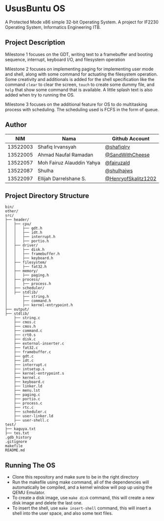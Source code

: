 # UsusBuntu OS
A Protected Mode x86 simple 32-bit Operating System. A project for IF2230 Operating System, Informatics Engineering ITB.

## Project Description
Milestone 1 focuses on the GDT, writing text to a framebuffer and booting sequence, interrupt, keyboard I/O, and filesystem operation

Milestone 2 focuses on implementing paging for implementing user mode and shell, along with some command for actuating the filesystem operation. Some creativity and additionals is added for the shell specification like the command `clear` to clear the screen, `touch` to create some dummy file, and `help` that show some command that is available. A little splash text is also added when try to running the OS.

Milestone 3 focuses on the additional feature for OS to do multitasking process with scheduling. The scheduling used is FCFS in the form of queue.

## Author

| NIM      | Nama                        | Github Account           |
|----------|-----------------------------|--------------------------|
| 13522003 | Shafiq Irvansyah            | [@shafiqIrv](https://github.com/shafiqIrv) |
| 13522005 | Ahmad Naufal Ramadan        | [@SandWithCheese](https://github.com/SandWithCheese) |
| 13522057 | Moh Fairuz Alauddin Yahya   | [@fairuzald](https://github.com/fairuzald) |
| 13522087 | Shulha                      | [@shulhajws](https://github.com/shulhajws) |
| 13522097 | Ellijah Darrelshane S.      | [@HenryofSkalitz1202](https://github.com/HenryofSkalitz1202) |

## Project Directory Structure
```
bin/
other/
src/
├── header/
│   ├── cpu/
│   │   ├── gdt.h
│   │   ├── idt.h
│   │   ├── interrupt.h
│   │   ├── portio.h
│   ├── driver/
│   │   ├── disk.h
│   │   ├── framebuffer.h
│   │   ├── keyboard.h
│   ├── filesystem/
│   │   ├── fat32.h
│   ├── memory/
│   │   ├── paging.h
│   ├── process/
│   │   ├── process.h
│   ├── scheduler/
│   ├── stdlib/
│       ├── string.h
│       ├── command.h
│       ├── kernel-entrypoint.h
├── output/
├── stdlib/
    ├── string.c
    ├── cmos.c
    ├── cmos.h
    ├── command.c
    ├── crt0.s
    ├── disk.c
    ├── external-inserter.c
    ├── fat32.c
    ├── framebuffer.c
    ├── gdt.c
    ├── idt.c
    ├── interrupt.c
    ├── intsetup.s
    ├── kernel-entrypoint.s
    ├── kernel.c
    ├── keyboard.c
    ├── linker.ld
    ├── menu.lst
    ├── paging.c
    ├── portio.c
    ├── process.c
    ├── rtc.c
    ├── scheduler.c
    ├── user-linker.ld
    ├── user-shell.c
test/
├── kaguya.txt
├── tes.txt
.gdb_history
.gitignore
makefile
README.md
```

## Running The OS
- Clone this repository and make sure to be in the right directory
- Run the makefile using make command, all of the dependencies will automatically be compiled, and a kernel window will pop up using the QEMU Emulator.
- To create a disk image, use `make disk` command, this will create a new disk image and delete the last one.
- To insert the shell, use `make insert-shell` command, this will insert a shell into the user space, and also some text files.
